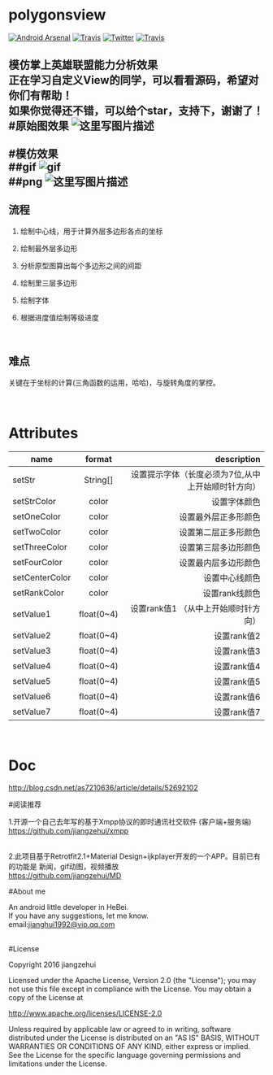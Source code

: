 # polygonsview

[![Android Arsenal](https://img.shields.io/badge/Android%20Arsenal-polygonsview-green.svg?style=true)](https://android-arsenal.com/details/3/4408)
[![Travis](https://img.shields.io/badge/License-Apache2.0-blue.svg)](http://www.apache.org/licenses/LICENSE-2.0)
[![Twitter](https://img.shields.io/badge/Gradle-2.1.0-brightgreen.svg)](https://github.com/jiangzehui/polygonsview)
[![Travis](https://img.shields.io/badge/details-1.0-orange.svg)](http://blog.csdn.net/as7210636/article/details/52692102)

模仿掌上英雄联盟能力分析效果
<br>
正在学习自定义View的同学，可以看看源码，希望对你们有帮助！
<br>
如果你觉得还不错，可以给个star，支持下，谢谢了！
<br>
#原始图效果
![这里写图片描述](https://github.com/jiangzehui/polygonsview/blob/master/png/p2.png)
<br><br>
#模仿效果
<br>
##gif
![gif](https://github.com/jiangzehui/polygonsview/blob/master/png/p3.gif)
<br>
##png
![这里写图片描述](https://github.com/jiangzehui/polygonsview/blob/master/png/p1.png)
<br><br>
流程
--




 1. 绘制中心线，用于计算外层多边形各点的坐标
 2. 绘制最外层多边形
 3. 分析原型图算出每个多边形之间的间距
 4. 绘制里三层多边形
 5. 绘制字体
 6. 根据进度值绘制等级进度


    <br>

难点
--



关键在于坐标的计算(三角函数的运用，哈哈)，与旋转角度的掌控。
<br>
<br>
<br>


# Attributes


| name | format | description |
| -----|:----:| ----:|
| setStr | String[] | 设置提示字体（长度必须为7位,从中上开始顺时针方向）|
| setStrColor    | color    |  设置字体颜色   |
| setOneColor    | color    |  设置最外层正多形颜色   |
| setTwoColor    | color    |   设置第二层正多形颜色  |
| setThreeColor    | color    |   设置第三层多边形颜色  |
| setFourColor    | color    |   设置最内层多边形颜色  |
| setCenterColor    | color    |   设置中心线颜色  |
| setRankColor    | color    |   设置rank线颜色  |
| setValue1    | float(0~4)    |   设置rank值1 （从中上开始顺时针方向） |
| setValue2    | float(0~4)    |   设置rank值2 |
| setValue3    | float(0~4)    |   设置rank值3 |
| setValue4    | float(0~4)    |   设置rank值4 |
| setValue5    | float(0~4)    |   设置rank值5 |
| setValue6    | float(0~4)    |   设置rank值6 |
| setValue7    | float(0~4)    |   设置rank值7 |

<br>

# Doc
http://blog.csdn.net/as7210636/article/details/52692102
<br>


#阅读推荐

1.开源一个自己去年写的基于Xmpp协议的即时通讯社交软件 (客户端+服务端)<br> https://github.com/jiangzehui/xmpp<br><br>

2.此项目基于Retrotfit2.1+Material Design+ijkplayer开发的一个APP。目前已有的功能是 新闻，gif动图，视频播放<br>
https://github.com/jiangzehui/MD<br>


#About me

An android little developer in HeBei.<br>
If you have any suggestions, let me know.<br>
email:jianghui1992@vip.qq.com

<br>
#License

Copyright 2016 jiangzehui

Licensed under the Apache License, Version 2.0 (the "License"); you may not use this file except in compliance with the License. You may obtain a copy of the License at

http://www.apache.org/licenses/LICENSE-2.0

Unless required by applicable law or agreed to in writing, software distributed under the License is distributed on an "AS IS" BASIS, WITHOUT WARRANTIES OR CONDITIONS OF ANY KIND, either express or implied. See the License for the specific language governing permissions and limitations under the License.
